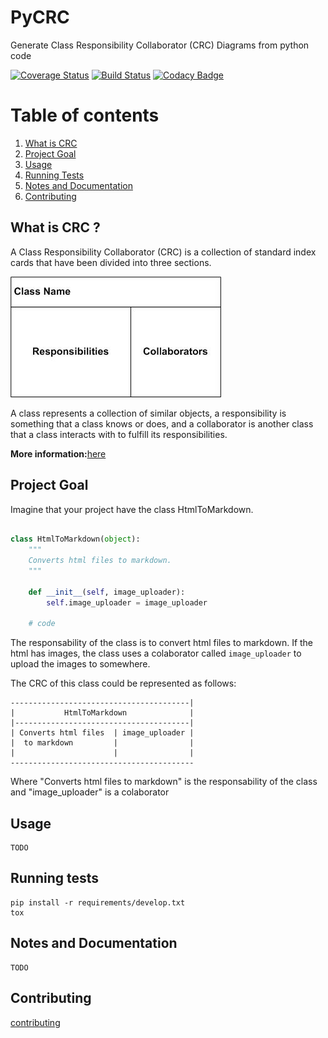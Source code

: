 # PyCRC

Generate Class Responsibility Collaborator (CRC) Diagrams from python code

[![Coverage Status](https://coveralls.io/repos/github/IuryAlves/pycrc/badge.svg?branch=master)](https://coveralls.io/github/IuryAlves/pycrc?branch=master)
[![Build Status](https://travis-ci.org/IuryAlves/pycrc.svg?branch=master)](https://travis-ci.org/IuryAlves/pycrc)
[![Codacy Badge](https://api.codacy.com/project/badge/Grade/3802e396ad414648a7f7b04741c92038)](https://www.codacy.com/app/satriani-16/pycrc?utm_source=github.com&amp;utm_medium=referral&amp;utm_content=IuryAlves/pycrc&amp;utm_campaign=Badge_Grade)

# Table of contents
1. [What is CRC](#what_is_crc)
2. [Project Goal](#project_goal)
3. [Usage](#usage)
4. [Running Tests](#running_tests)
5. [Notes and Documentation](#notes_and_documentation)
6. [Contributing](#contributing)

## What is CRC ? <a name='what_is_crc'></a>

A Class Responsibility Collaborator (CRC) is a collection of standard index cards that have been divided into three sections.

![crc_card](docs/crc_card.jpg)

A class represents a collection of similar objects, a responsibility is something that a class knows or does,
 and a collaborator is another class that a class interacts with to fulfill its responsibilities.


**More information:**[here](http://agilemodeling.com/artifacts/crcModel.htm)


## Project Goal <a name='project_goal'></a>

Imagine that your project have the class HtmlToMarkdown.

```python

class HtmlToMarkdown(object):
    """
    Converts html files to markdown.
    """

    def __init__(self, image_uploader):
        self.image_uploader = image_uploader

    # code
```

The responsability of the class is to convert html files to markdown.
If the html has images, the class uses a colaborator called `image_uploader`
to upload the images to somewhere.

The CRC of this class could be represented as follows:


```
----------------------------------------|
|           HtmlToMarkdown              |
|---------------------------------------|
| Converts html files  | image_uploader |
|  to markdown         |                |
|                      |                |
-----------------------------------------
```

Where "Converts html files to markdown" is the responsability of the class
and "image_uploader" is a colaborator


## Usage <a name='usage'></a>

    TODO

## Running tests <a name='running_tests'></a>

    pip install -r requirements/develop.txt
    tox

## Notes and Documentation <a name='notes_and_documentation'></a>

    TODO

## Contributing <a name='contributing'></a>

[contributing](CONTRIBUTING.md)

